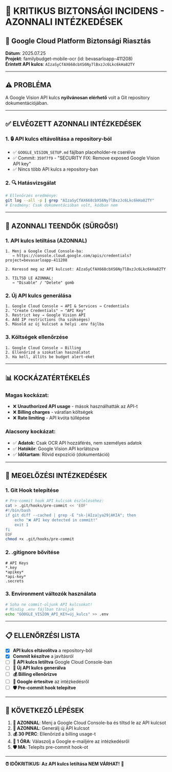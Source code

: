 # 🚨 KRITIKUS BIZTONSÁGI INCIDENS - AZONNALI INTÉZKEDÉSEK

## 📧 **Google Cloud Platform Biztonsági Riasztás**

**Dátum**: 2025.07.25  
**Projekt**: familybudget-mobile-ocr (id: bevasarloapp-411208)  
**Érintett API kulcs**: `AIzaSyCfAX668cbXS6Ny7lBxzJc6Lkc6kHa82TY`  

---

## ⚠️ **PROBLÉMA**
A Google Vision API kulcs **nyilvánosan elérhető** volt a Git repository dokumentációjában.

---

## ✅ **ELVÉGZETT AZONNALI INTÉZKEDÉSEK**

### 1. **🔒 API kulcs eltávolítása a repository-ból**
- ✅ `GOOGLE_VISION_SETUP.md` fájlban placeholder-re cserélve
- ✅ Commit: `359f7f9` - "SECURITY FIX: Remove exposed Google Vision API key"
- ✅ Nincs több API kulcs a repository-ban

### 2. **🔍 Hatásvizsgálat**
```bash
# Ellenőrzés eredménye:
git log --all -p | grep "AIzaSyCfAX668cbXS6Ny7lBxzJc6Lkc6kHa82TY"
# Eredmény: Csak dokumentációban volt, kódban nem
```

---

## 🚨 **AZONNALI TEENDŐK (SÜRGŐS!)**

### **1. API kulcs letiltása (AZONNAL)**
```
1. Menj a Google Cloud Console-ba:
   → https://console.cloud.google.com/apis/credentials?project=bevasarloapp-411208

2. Keressd meg az API kulcsot: AIzaSyCfAX668cbXS6Ny7lBxzJc6Lkc6kHa82TY

3. TILTSD LE AZONNAL:
   → "Disable" / "Delete" gomb
```

### **2. Új API kulcs generálása**
```
1. Google Cloud Console → API & Services → Credentials
2. "Create Credentials" → "API Key"  
3. Restrict key → Google Vision API
4. Add IP restrictions (ha szükséges)
5. Másold az új kulcsot a helyi .env fájlba
```

### **3. Költségek ellenőrzése**
```
1. Google Cloud Console → Billing
2. Ellenőrizd a szokatlan használatot
3. Ha kell, állíts be budget alert-eket
```

---

## 📊 **KOCKÁZATÉRTÉKELÉS**

### **Magas kockázat**:
- ❌ **Unauthorized API usage** - mások használhatták az API-t
- ❌ **Billing charges** - váratlan költségek
- ❌ **Rate limiting** - API kvóta túllépése

### **Alacsony kockázat**:
- ✅ **Adatok**: Csak OCR API hozzáférés, nem személyes adatok
- ✅ **Hatókör**: Google Vision API korlátozva
- ✅ **Időtartam**: Rövid expozíció (dokumentáció)

---

## 🔐 **MEGELŐZÉSI INTÉZKEDÉSEK**

### **1. Git Hook telepítése**
```bash
# Pre-commit hook API kulcsok észleléséhez:
cat > .git/hooks/pre-commit << 'EOF'
#!/bin/bash
if git diff --cached | grep -E "sk-|AIza|ya29|AKIA"; then
    echo "❌ API key detected in commit!"
    exit 1
fi
EOF
chmod +x .git/hooks/pre-commit
```

### **2. .gitignore bővítése**
```gitignore
# API Keys
*.key
*apikey*
*api-key*
.secrets
```

### **3. Environment változók használata**
```bash
# Soha ne commit-oljunk API kulcsokat!
# Mindig .env fájlban tároljuk
echo "GOOGLE_VISION_API_KEY=új_kulcs" >> .env
```

---

## 📋 **ELLENŐRZÉSI LISTA**

- [x] **API kulcs eltávolítva** a repository-ból
- [x] **Commit készítve** a javításról  
- [ ] **🚨 API kulcs letiltva** Google Cloud Console-ban
- [ ] **🔑 Új API kulcs generálva**
- [ ] **💰 Billing ellenőrizve**
- [ ] **📧 Google értesítve** az intézkedésről
- [ ] **🛡️ Pre-commit hook telepítve**

---

## 🎯 **KÖVETKEZŐ LÉPÉSEK**

1. **🚨 AZONNAL**: Menj a Google Cloud Console-ba és tiltsd le az API kulcsot
2. **🔑 AZONNAL**: Generálj új API kulcsot  
3. **💰 30 PERC**: Ellenőrizd a billing usage-t
4. **📧 1 ÓRA**: Válaszolj a Google e-mailjére az intézkedésről
5. **🛡️ MA**: Telepíts pre-commit hook-ot

---

**⏰ IDŐKRITIKUS: Az API kulcs letiltása NEM VÁRHAT!** 🚨
